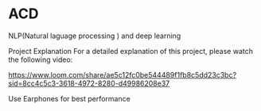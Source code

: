 # ACD
NLP(Natural laguage processing ) and deep learning

Project Explanation
For a detailed explanation of this project, please watch the following video:

https://www.loom.com/share/ae5c12fc0be544489f1fb8c5dd23c3bc?sid=8cc4c5c3-3618-4972-8280-d49986208e37

Use Earphones for best performance
